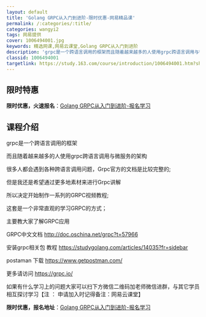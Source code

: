```yaml
---
layout: default
title: 'Golang GRPC从入门到进阶-限时优惠-网易精品课'
permalink: /:categories/:title/
categories: wangyi2
tags: 网易提供
cover: 1006494001.jpg
keywords: 精选网课,网易云课堂,Golang GRPC从入门到进阶
description: 'grpc是一个跨语言调用的框架而且随着越来越多的人使用grpc跨语言调用与微服务的架构很多人都会遇到各种跨语言调用问题，'
classid: 1006494001
targetlink: https://study.163.com/course/introduction/1006494001.htm?share=1&shareId=1025206652&utm_campaign=share&utm_medium=iphoneShare&utm_source=&utm_u=1025206652
---
```


## 限时特惠

**限时优惠，火速报名**：[Golang GRPC从入门到进阶-报名学习](https://study.163.com/course/introduction/1006494001.htm?share=1&shareId=1025206652&utm_campaign=share&utm_medium=iphoneShare&utm_source=&utm_u=1025206652)

## 课程介绍

grpc是一个跨语言调用的框架

而且随着越来越多的人使用grpc跨语言调用与微服务的架构

很多人都会遇到各种跨语言调用问题，Grpc官方的文档是比较完整的;

但是我还是希望通过更多地素材来进行Grpc讲解

所以决定开始制作一系列的GRPC视频教程;

这套是一个非常直观的学习GRPC的方式；

主要教大家了解GRPC应用

GRPC中文文档 http://doc.oschina.net/grpc?t=57966

安装grpc相关包 教程 https://studygolang.com/articles/14035?fr=sidebar

postaman 下载 https://www.getpostman.com/

更多请访问 https://grpc.io/



如果有什么学习上的问题大家可以扫下方微信二维码加老师微信进群，与其它学员相互探讨学习【注 ： 申请加入时记得备注：网易云课堂】

**限时优惠，报名地址**：[Golang GRPC从入门到进阶-报名学习](https://study.163.com/course/introduction/1006494001.htm?share=1&shareId=1025206652&utm_campaign=share&utm_medium=iphoneShare&utm_source=&utm_u=1025206652)

